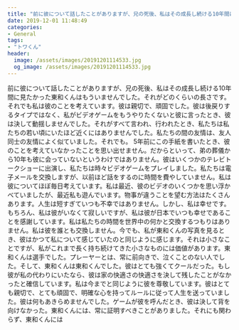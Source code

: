 ```yaml
---
title: "前に彼について話したことがありますが、兄の死後、私はその成長し続ける10年間に見たかった東和くんはもういませんでした。"
date: 2019-12-01 11:48:49
categories:
- General
tags:
- "トワくん"
header:
  image: /assets/images/20191201114533.jpg
  og_image: /assets/images/20191201114533.jpg
---
```


前に彼について話したことがありますが、兄の死後、私はその成長し続ける10年間に見たかった東和くんはもういませんでした。それがどのくらいの長さです。それでも私は彼のことを考えています。彼は親切で、頑固でした。彼は後戻りするタイプではなく、私がビデオゲームをもうやりたくないと彼に言ったとき、彼は決して動揺しませんでした。それがすべて言われ、行われたとき、私たちは私たちの若い頃にいたほど近くにはありませんでした。私たちの間の友情は、友人同士の友情によく似ていました。それでも。 5年前にこの手紙を書いたとき、彼のことを考えていなかったことを思い出せません。だからといって、弟の葬儀から10年も彼に会っていないというわけではありません。彼はいくつかのテレビトークショーに出演し、私たちは時々ビデオゲームをプレイしました。私たちは電子メールを交換しますが、以前ほど話をするのに時間を費やしていません。私は彼についてほぼ毎日考えています。私は最近、彼のビデオのいくつかを思い浮かべていましたが、最近私も遊んでいます。物事が違うことを望む方法はたくさんあります。人生は短すぎていつも不幸ではありません。しかし、私は幸せです。もちろん、私は彼がいなくて寂しいですが、私は彼が日本でいつも幸せであることを感謝しています。私は私たちの時間を世界中の何かと交換するつもりはありません。私は彼を誰とも交換しません。今でも、私が東和くんの写真を見るとき、彼はかつて私について感じていたのと同じように感じます。それは小さなことですが、私がこれまで長く持ち続けてきた小さなものには価値があります。東和くんは選手でした。プレーヤーとは、常に前向きで、泣くことのない人でした。そして、東和くんは東和くんでした。彼はとても強くてクールだった。もし彼が私の代わりにいたなら、彼は家の快適さの快適さを決して残したことがなかったと確信しています。私は今までと同じように彼を尊敬しています。彼はとても親切で、とても頑固で、明確な心を持ってルールに従って人生を送っていました。彼は何もあきらめませんでした。ゲームが彼を呼んだとき、彼は決して背を向けなかった。東和くんには、常に証明すべきことがありました。それにも関わらず、東和くんには
